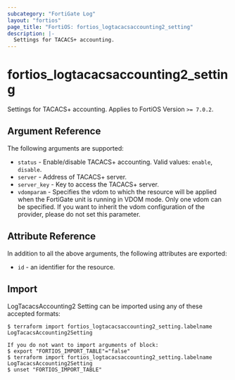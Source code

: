 ```yaml
---
subcategory: "FortiGate Log"
layout: "fortios"
page_title: "FortiOS: fortios_logtacacsaccounting2_setting"
description: |-
  Settings for TACACS+ accounting.
---
```


# fortios_logtacacsaccounting2_setting
Settings for TACACS+ accounting. Applies to FortiOS Version `>= 7.0.2`.

## Argument Reference

The following arguments are supported:

* `status` - Enable/disable TACACS+ accounting. Valid values: `enable`, `disable`.
* `server` - Address of TACACS+ server.
* `server_key` - Key to access the TACACS+ server.
* `vdomparam` - Specifies the vdom to which the resource will be applied when the FortiGate unit is running in VDOM mode. Only one vdom can be specified. If you want to inherit the vdom configuration of the provider, please do not set this parameter.


## Attribute Reference

In addition to all the above arguments, the following attributes are exported:
* `id` - an identifier for the resource.

## Import

LogTacacsAccounting2 Setting can be imported using any of these accepted formats:
```
$ terraform import fortios_logtacacsaccounting2_setting.labelname LogTacacsAccounting2Setting

If you do not want to import arguments of block:
$ export "FORTIOS_IMPORT_TABLE"="false"
$ terraform import fortios_logtacacsaccounting2_setting.labelname LogTacacsAccounting2Setting
$ unset "FORTIOS_IMPORT_TABLE"
```
